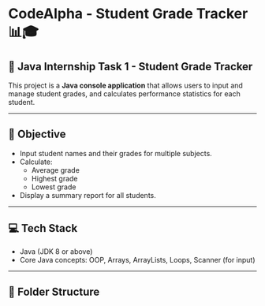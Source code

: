 # CodeAlpha - Student Grade Tracker 📊🎓

## 📌 Java Internship Task 1 - Student Grade Tracker

This project is a **Java console application** that allows users to input and manage student grades, and calculates performance statistics for each student.

---

## 🎯 Objective

- Input student names and their grades for multiple subjects.
- Calculate:
  - Average grade
  - Highest grade
  - Lowest grade
- Display a summary report for all students.

---

## 💻 Tech Stack

- Java (JDK 8 or above)
- Core Java concepts: OOP, Arrays, ArrayLists, Loops, Scanner (for input)

---

## 📁 Folder Structure


